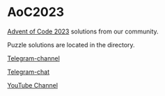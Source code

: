 # AoC2023
[Advent of Code 2023](https://adventofcode.com/) solutions from our community.

Puzzle solutions are located in the directory.

[Telegram-channel](https://t.me/konturAoC2023)

[Telegram-chat](https://t.me/konturAoC2023_chat)

[YouTube Channel](https://www.youtube.com/c/KonturTech)
